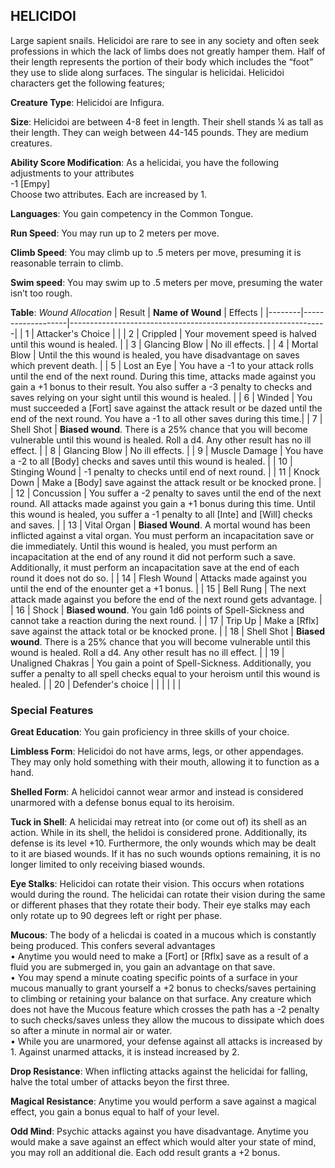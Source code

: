 ## HELICIDOI
Large sapient snails. Helicidoi are rare to see in any society and often seek professions in which the lack of limbs does not greatly hamper them. Half of their length represents the portion of their body which includes the “foot” they use to slide along surfaces. The singular is helicidai. Helicidoi characters get the following features;

**Creature Type**: Helicidoi are Infigura.

**Size**: Helicidoi are between 4-8 feet in length. Their shell stands ¼ as tall as their length. They can weigh between 44-145 pounds. They are medium creatures.

**Ability Score Modification**: As a helicidai, you have the following adjustments to your attributes  
-1 [Empy]  
Choose two attributes. Each are increased by 1.

**Languages**: You gain competency in the Common Tongue.

**Run Speed**: You may run up to 2 meters per move.

**Climb Speed**: You may climb up to .5 meters per move, presuming it is reasonable terrain to climb.

**Swim speed**: You may swim up to .5 meters per move, presuming the water isn’t too rough.

**Table**: *Wound Allocation*
| Result | **Name of Wound** | Effects                                                        |
|--------|-------------------|----------------------------------------------------------------|
|   1    | Attacker's Choice |                                                                |
|   2    | Crippled          | Your movement speed is halved until this wound is healed.      |
|   3    | Glancing Blow      | No ill effects. |
|   4    | Mortal Blow       | Until the this wound is healed, you have disadvantage on saves which prevent death. |
|   5    | Lost an Eye       | You have a -1 to your attack rolls until the end of the next round. During this time, attacks made against you gain a +1 bonus to their result. You also suffer a -3 penalty to checks and saves relying on your sight until this wound is healed. |
|   6    | Winded            | You must succeeded a [Fort] save against the attack result or be dazed until the end of the next round. You have a -1 to all other saves during this time.|
|   7    | Shell Shot | **Biased wound**. There is a 25% chance that you will become vulnerable until this wound is healed. Roll a d4. Any other result has no ill effect. |
|   8    | Glancing Blow     | No ill effects.                                     |
|   9    | Muscle Damage     | You have a -2 to all [Body] checks and saves until this wound is healed. |
|   10   | Stinging Wound    | -1 penalty to checks until end of next round. |
|   11   | Knock Down | Make a [Body] save against the attack result  or be knocked prone. |
|   12   | Concussion | You suffer a -2 penalty to saves until the end of the next round. All attacks made against you gain a +1 bonus during this time. Until this wound is healed, you suffer a -1 penalty to all [Inte] and [Will] checks and saves. |
|   13   | Vital Organ | **Biased Wound**. A mortal wound has been inflicted against a vital organ. You must perform an incapacitation save or die immediately. Until this wound is healed, you must perform an incapacitation at the end of any round it did not perform such a save. Additionally, it must perform an incapacitation save at the end of each round it does not do so.  |
|   14   | Flesh Wound | Attacks made against you until the end of the enounter get a +1 bonus. |
|   15   | Bell Rung | The next attack made against you before the end of the next round gets advantage.  |
|   16   | Shock | **Biased wound**. You gain 1d6 points of Spell-Sickness and cannot take a reaction during the next round. |
|   17   | Trip Up           | Make a [Rflx] save against the attack total or be knocked prone.                                  |
|   18   | Shell Shot | **Biased wound**. There is a 25% chance that you will become vulnerable until this wound is healed. Roll a d4. Any other result has no ill effect. |
|   19   | Unaligned Chakras | You gain a point of Spell-Sickness. Additionally, you suffer a penalty to all spell checks equal to your heroism until this wound is healed. |
|   20   | Defender's choice |                                   |
|        |                                                |                                   |

### Special Features

**Great Education**: You gain proficiency in three skills of your choice.

**Limbless Form**: Helicidoi do not have arms, legs, or other appendages. They may only hold something with their mouth, allowing it to function as a hand.

**Shelled Form**: A helicidoi cannot wear armor and instead is considered unarmored with a defense bonus equal to its heroisim.

**Tuck in Shell**: A helicidai may retreat into (or come out of) its shell as an action. While in its shell, the helidoi is considered prone. Additionally, its defense is its level +10. Furthermore, the only wounds which may be dealt to it are biased wounds. If it has no such wounds options remaining, it is no longer limited to only receiving biased wounds.

**Eye Stalks**: Helicidoi can rotate their vision. This occurs when rotations would during the round. The helicidai can rotate their vision during the same or different phases that they rotate their body. Their eye stalks may each only rotate up to 90 degrees left or right per phase.

**Mucous**: The body of a helicdai is coated in a  mucous which is constantly being produced. This confers several advantages  
 • Anytime you would need to make a [Fort] or [Rflx] save as a result of a fluid you are submerged in, you gain an advantage on that save.  
 • You may spend a minute coating specific points of a surface in your mucous manually to grant yourself a +2 bonus to checks/saves pertaining to climbing or retaining your balance on that surface. Any creature which does not have the Mucous feature which crosses the path has a -2 penalty to such checks/saves unless they allow the mucous to dissipate which does so after a minute in normal air or water.  
 • While you are unarmored, your defense against all attacks is increased by 1. Against unarmed attacks, it is instead increased by 2.

**Drop Resistance**: When inflicting attacks against the helicidai for falling, halve the total umber of attacks beyon the first three.

**Magical Resistance**: Anytime you would perform a save against a magical effect, you gain a bonus equal to half of your level.

**Odd Mind**: Psychic attacks against you have disadvantage. Anytime you would make a save against an effect which would alter your state of mind, you may roll an additional die. Each odd result grants a +2 bonus.
